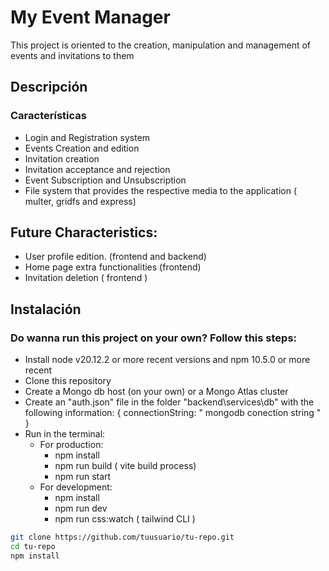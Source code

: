 # My Event Manager
This project is oriented to the creation, manipulation and management of events and invitations to them


## Descripción


### Características
- Login and Registration system
- Events Creation and edition
- Invitation creation
- Invitation acceptance and rejection
- Event Subscription and Unsubscription
- File system that provides the respective media to the application ( multer, gridfs and express)

## Future Characteristics:
- User profile edition. (frontend and backend)
- Home page extra functionalities (frontend)
- Invitation deletion ( frontend )



## Instalación

### Do wanna run this project on your own? Follow this steps:
- Install node v20.12.2 or more recent versions and npm 10.5.0 or more recent
- Clone this repository
- Create a Mongo db host (on your own) or a Mongo Atlas cluster
- Create an "auth.json" file in the folder "backend\services\db\" with the following information: { connectionString: " mongodb conection string " }
- Run in the terminal:
  - For production: 
    - npm install
    - npm run build ( vite build process)
    - npm run start 
  - For development:
    - npm install
    - npm run dev 
    - npm run css:watch ( tailwind CLI ) 

```bash
git clone https://github.com/tuusuario/tu-repo.git
cd tu-repo
npm install
